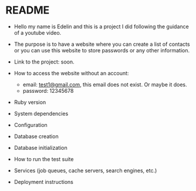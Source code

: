 # README

* Hello my name is Edelin and this is a project I did following the guidance of a youtube video.

* The purpose is to have a website where you can create a list of contacts or you can use this website to store passwords
	or any other information.

* Link to the project: soon.

* How to access the website without an account: 
	* email: test1@gmail.com, this email does not exist. Or maybe it does.
	* password: 12345678

* Ruby version

* System dependencies

* Configuration

* Database creation

* Database initialization

* How to run the test suite

* Services (job queues, cache servers, search engines, etc.)

* Deployment instructions


